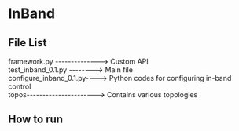 # InBand
## File List
framework.py --------------> Custom API<br>
test_inband_0.1.py --------> Main file <br>
configure_inband_0.1.py----> Python codes for configuring in-band control <br>
topos----------------------> Contains various topologies<br>

## How to run
